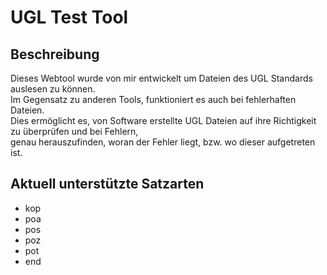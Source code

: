 # UGL Test Tool

## Beschreibung
Dieses Webtool wurde von mir entwickelt um Dateien des UGL Standards auslesen zu können.  
Im Gegensatz zu anderen Tools, funktioniert es auch bei fehlerhaften Dateien.  
Dies ermöglicht es, von Software erstellte UGL Dateien auf ihre Richtigkeit zu überprüfen und bei Fehlern,   
genau herauszufinden, woran der Fehler liegt, bzw. wo dieser aufgetreten ist.

## Aktuell unterstützte Satzarten
- kop
- poa
- pos
- poz
- pot
- end

